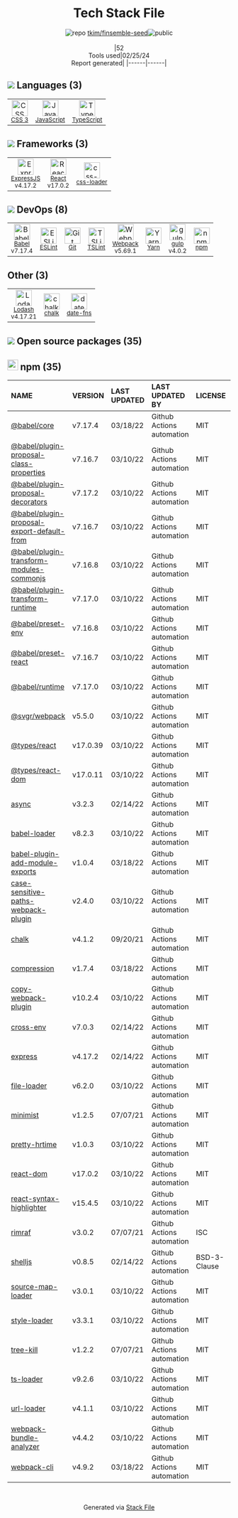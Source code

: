 <!--
&lt;--- Readme.md Snippet without images Start ---&gt;
## Tech Stack
tkim/finsemble-seed is built on the following main stack:

- [JavaScript](https://developer.mozilla.org/en-US/docs/Web/JavaScript) – Languages
- [TypeScript](http://www.typescriptlang.org) – Languages
- [ExpressJS](http://expressjs.com/) – Microframeworks (Backend)
- [React](https://reactjs.org/) – Javascript UI Libraries
- [css-loader](https://github.com/webpack-contrib/css-loader) – CSS Pre-processors / Extensions
- [Babel](http://babeljs.io/) – JavaScript Compilers
- [ESLint](http://eslint.org/) – Code Review
- [TSLint](https://github.com/palantir/tslint) – Code Review
- [Webpack](http://webpack.js.org) – JS Build Tools / JS Task Runners
- [Yarn](https://yarnpkg.com/) – Front End Package Manager
- [gulp](http://gulpjs.com/) – JS Build Tools / JS Task Runners
- [Lodash](https://lodash.com) – Javascript Utilities & Libraries
- [date-fns](https://date-fns.org/) – Javascript Utilities & Libraries

Full tech stack [here](/techstack.md)

&lt;--- Readme.md Snippet without images End ---&gt;

&lt;--- Readme.md Snippet with images Start ---&gt;
## Tech Stack
tkim/finsemble-seed is built on the following main stack:

- <img width='25' height='25' src='https://img.stackshare.io/service/1209/javascript.jpeg' alt='JavaScript'/> [JavaScript](https://developer.mozilla.org/en-US/docs/Web/JavaScript) – Languages
- <img width='25' height='25' src='https://img.stackshare.io/service/1612/bynNY5dJ.jpg' alt='TypeScript'/> [TypeScript](http://www.typescriptlang.org) – Languages
- <img width='25' height='25' src='https://img.stackshare.io/service/1163/hashtag.png' alt='ExpressJS'/> [ExpressJS](http://expressjs.com/) – Microframeworks (Backend)
- <img width='25' height='25' src='https://img.stackshare.io/service/1020/OYIaJ1KK.png' alt='React'/> [React](https://reactjs.org/) – Javascript UI Libraries
- <img width='25' height='25' src='https://img.stackshare.io/service/8074/default_d2b16fd6997fb2e164de645a34f9b8d5a880d999.png' alt='css-loader'/> [css-loader](https://github.com/webpack-contrib/css-loader) – CSS Pre-processors / Extensions
- <img width='25' height='25' src='https://img.stackshare.io/service/2739/-1wfGjNw.png' alt='Babel'/> [Babel](http://babeljs.io/) – JavaScript Compilers
- <img width='25' height='25' src='https://img.stackshare.io/service/3337/Q4L7Jncy.jpg' alt='ESLint'/> [ESLint](http://eslint.org/) – Code Review
- <img width='25' height='25' src='https://img.stackshare.io/service/5561/303157.png' alt='TSLint'/> [TSLint](https://github.com/palantir/tslint) – Code Review
- <img width='25' height='25' src='https://img.stackshare.io/service/1682/IMG_4636.PNG' alt='Webpack'/> [Webpack](http://webpack.js.org) – JS Build Tools / JS Task Runners
- <img width='25' height='25' src='https://img.stackshare.io/service/5848/44mC-kJ3.jpg' alt='Yarn'/> [Yarn](https://yarnpkg.com/) – Front End Package Manager
- <img width='25' height='25' src='https://img.stackshare.io/service/844/iruTC031.png' alt='gulp'/> [gulp](http://gulpjs.com/) – JS Build Tools / JS Task Runners
- <img width='25' height='25' src='https://img.stackshare.io/service/2438/lodash.png' alt='Lodash'/> [Lodash](https://lodash.com) – Javascript Utilities & Libraries
- <img width='25' height='25' src='https://img.stackshare.io/service/10865/default_5551fb8853689f607a2bc0d5a09355d5a3d52bf0.png' alt='date-fns'/> [date-fns](https://date-fns.org/) – Javascript Utilities & Libraries

Full tech stack [here](/techstack.md)

&lt;--- Readme.md Snippet with images End ---&gt;
-->
<div align="center">

# Tech Stack File
![](https://img.stackshare.io/repo.svg "repo") [tkim/finsemble-seed](https://github.com/tkim/finsemble-seed)![](https://img.stackshare.io/public_badge.svg "public")
<br/><br/>
|52<br/>Tools used|02/25/24 <br/>Report generated|
|------|------|
</div>

## <img src='https://img.stackshare.io/languages.svg'/> Languages (3)
<table><tr>
  <td align='center'>
  <img width='36' height='36' src='https://img.stackshare.io/service/6727/css.png' alt='CSS 3'>
  <br>
  <sub><a href="https://developer.mozilla.org/en-US/docs/Web/CSS/CSS3">CSS 3</a></sub>
  <br>
  <sub></sub>
</td>

<td align='center'>
  <img width='36' height='36' src='https://img.stackshare.io/service/1209/javascript.jpeg' alt='JavaScript'>
  <br>
  <sub><a href="https://developer.mozilla.org/en-US/docs/Web/JavaScript">JavaScript</a></sub>
  <br>
  <sub></sub>
</td>

<td align='center'>
  <img width='36' height='36' src='https://img.stackshare.io/service/1612/bynNY5dJ.jpg' alt='TypeScript'>
  <br>
  <sub><a href="http://www.typescriptlang.org">TypeScript</a></sub>
  <br>
  <sub></sub>
</td>

</tr>
</table>

## <img src='https://img.stackshare.io/frameworks.svg'/> Frameworks (3)
<table><tr>
  <td align='center'>
  <img width='36' height='36' src='https://img.stackshare.io/service/1163/hashtag.png' alt='ExpressJS'>
  <br>
  <sub><a href="http://expressjs.com/">ExpressJS</a></sub>
  <br>
  <sub>v4.17.2</sub>
</td>

<td align='center'>
  <img width='36' height='36' src='https://img.stackshare.io/service/1020/OYIaJ1KK.png' alt='React'>
  <br>
  <sub><a href="https://reactjs.org/">React</a></sub>
  <br>
  <sub>v17.0.2</sub>
</td>

<td align='center'>
  <img width='36' height='36' src='https://img.stackshare.io/service/8074/default_d2b16fd6997fb2e164de645a34f9b8d5a880d999.png' alt='css-loader'>
  <br>
  <sub><a href="https://github.com/webpack-contrib/css-loader">css-loader</a></sub>
  <br>
  <sub></sub>
</td>

</tr>
</table>

## <img src='https://img.stackshare.io/devops.svg'/> DevOps (8)
<table><tr>
  <td align='center'>
  <img width='36' height='36' src='https://img.stackshare.io/service/2739/-1wfGjNw.png' alt='Babel'>
  <br>
  <sub><a href="http://babeljs.io/">Babel</a></sub>
  <br>
  <sub>v7.17.4</sub>
</td>

<td align='center'>
  <img width='36' height='36' src='https://img.stackshare.io/service/3337/Q4L7Jncy.jpg' alt='ESLint'>
  <br>
  <sub><a href="http://eslint.org/">ESLint</a></sub>
  <br>
  <sub></sub>
</td>

<td align='center'>
  <img width='36' height='36' src='https://img.stackshare.io/service/1046/git.png' alt='Git'>
  <br>
  <sub><a href="http://git-scm.com/">Git</a></sub>
  <br>
  <sub></sub>
</td>

<td align='center'>
  <img width='36' height='36' src='https://img.stackshare.io/service/5561/303157.png' alt='TSLint'>
  <br>
  <sub><a href="https://github.com/palantir/tslint">TSLint</a></sub>
  <br>
  <sub></sub>
</td>

<td align='center'>
  <img width='36' height='36' src='https://img.stackshare.io/service/1682/IMG_4636.PNG' alt='Webpack'>
  <br>
  <sub><a href="http://webpack.js.org">Webpack</a></sub>
  <br>
  <sub>v5.69.1</sub>
</td>

<td align='center'>
  <img width='36' height='36' src='https://img.stackshare.io/service/5848/44mC-kJ3.jpg' alt='Yarn'>
  <br>
  <sub><a href="https://yarnpkg.com/">Yarn</a></sub>
  <br>
  <sub></sub>
</td>

<td align='center'>
  <img width='36' height='36' src='https://img.stackshare.io/service/844/iruTC031.png' alt='gulp'>
  <br>
  <sub><a href="http://gulpjs.com/">gulp</a></sub>
  <br>
  <sub>v4.0.2</sub>
</td>

<td align='center'>
  <img width='36' height='36' src='https://img.stackshare.io/service/1120/lejvzrnlpb308aftn31u.png' alt='npm'>
  <br>
  <sub><a href="https://www.npmjs.com/">npm</a></sub>
  <br>
  <sub></sub>
</td>

</tr>
</table>

## Other (3)
<table><tr>
  <td align='center'>
  <img width='36' height='36' src='https://img.stackshare.io/service/2438/lodash.png' alt='Lodash'>
  <br>
  <sub><a href="https://lodash.com">Lodash</a></sub>
  <br>
  <sub>v4.17.21</sub>
</td>

<td align='center'>
  <img width='36' height='36' src='https://img.stackshare.io/service/8072/13122722.png' alt='chalk'>
  <br>
  <sub><a href="https://github.com/chalk/chalk">chalk</a></sub>
  <br>
  <sub></sub>
</td>

<td align='center'>
  <img width='36' height='36' src='https://img.stackshare.io/service/10865/default_5551fb8853689f607a2bc0d5a09355d5a3d52bf0.png' alt='date-fns'>
  <br>
  <sub><a href="https://date-fns.org/">date-fns</a></sub>
  <br>
  <sub></sub>
</td>

</tr>
</table>


## <img src='https://img.stackshare.io/group.svg' /> Open source packages (35)</h2>

## <img width='24' height='24' src='https://img.stackshare.io/service/1120/lejvzrnlpb308aftn31u.png'/> npm (35)

|NAME|VERSION|LAST UPDATED|LAST UPDATED BY|LICENSE|VULNERABILITIES|
|:------|:------|:------|:------|:------|:------|
|[@babel/core](https://www.npmjs.com/@babel/core)|v7.17.4|03/18/22|Github Actions automation |MIT|N/A|
|[@babel/plugin-proposal-class-properties](https://www.npmjs.com/@babel/plugin-proposal-class-properties)|v7.16.7|03/10/22|Github Actions automation |MIT|N/A|
|[@babel/plugin-proposal-decorators](https://www.npmjs.com/@babel/plugin-proposal-decorators)|v7.17.2|03/10/22|Github Actions automation |MIT|N/A|
|[@babel/plugin-proposal-export-default-from](https://www.npmjs.com/@babel/plugin-proposal-export-default-from)|v7.16.7|03/10/22|Github Actions automation |MIT|N/A|
|[@babel/plugin-transform-modules-commonjs](https://www.npmjs.com/@babel/plugin-transform-modules-commonjs)|v7.16.8|03/10/22|Github Actions automation |MIT|N/A|
|[@babel/plugin-transform-runtime](https://www.npmjs.com/@babel/plugin-transform-runtime)|v7.17.0|03/10/22|Github Actions automation |MIT|N/A|
|[@babel/preset-env](https://www.npmjs.com/@babel/preset-env)|v7.16.8|03/10/22|Github Actions automation |MIT|N/A|
|[@babel/preset-react](https://www.npmjs.com/@babel/preset-react)|v7.16.7|03/10/22|Github Actions automation |MIT|N/A|
|[@babel/runtime](https://www.npmjs.com/@babel/runtime)|v7.17.0|03/10/22|Github Actions automation |MIT|N/A|
|[@svgr/webpack](https://www.npmjs.com/@svgr/webpack)|v5.5.0|03/10/22|Github Actions automation |MIT|N/A|
|[@types/react](https://www.npmjs.com/@types/react)|v17.0.39|03/10/22|Github Actions automation |MIT|N/A|
|[@types/react-dom](https://www.npmjs.com/@types/react-dom)|v17.0.11|03/10/22|Github Actions automation |MIT|N/A|
|[async](https://www.npmjs.com/async)|v3.2.3|02/14/22|Github Actions automation |MIT|N/A|
|[babel-loader](https://www.npmjs.com/babel-loader)|v8.2.3|03/10/22|Github Actions automation |MIT|N/A|
|[babel-plugin-add-module-exports](https://www.npmjs.com/babel-plugin-add-module-exports)|v1.0.4|03/18/22|Github Actions automation |MIT|N/A|
|[case-sensitive-paths-webpack-plugin](https://www.npmjs.com/case-sensitive-paths-webpack-plugin)|v2.4.0|03/10/22|Github Actions automation |MIT|N/A|
|[chalk](https://www.npmjs.com/chalk)|v4.1.2|09/20/21|Github Actions automation |MIT|N/A|
|[compression](https://www.npmjs.com/compression)|v1.7.4|03/18/22|Github Actions automation |MIT|N/A|
|[copy-webpack-plugin](https://www.npmjs.com/copy-webpack-plugin)|v10.2.4|03/10/22|Github Actions automation |MIT|N/A|
|[cross-env](https://www.npmjs.com/cross-env)|v7.0.3|02/14/22|Github Actions automation |MIT|N/A|
|[express](https://www.npmjs.com/express)|v4.17.2|02/14/22|Github Actions automation |MIT|[CVE-2022-24999](https://github.com/advisories/GHSA-hrpp-h998-j3pp) (High)|
|[file-loader](https://www.npmjs.com/file-loader)|v6.2.0|03/10/22|Github Actions automation |MIT|N/A|
|[minimist](https://www.npmjs.com/minimist)|v1.2.5|07/07/21|Github Actions automation |MIT|[CVE-2021-44906](https://github.com/advisories/GHSA-xvch-5gv4-984h) (Critical)|
|[pretty-hrtime](https://www.npmjs.com/pretty-hrtime)|v1.0.3|03/10/22|Github Actions automation |MIT|N/A|
|[react-dom](https://www.npmjs.com/react-dom)|v17.0.2|03/10/22|Github Actions automation |MIT|N/A|
|[react-syntax-highlighter](https://www.npmjs.com/react-syntax-highlighter)|v15.4.5|03/10/22|Github Actions automation |MIT|N/A|
|[rimraf](https://www.npmjs.com/rimraf)|v3.0.2|07/07/21|Github Actions automation |ISC|N/A|
|[shelljs](https://www.npmjs.com/shelljs)|v0.8.5|02/14/22|Github Actions automation |BSD-3-Clause|N/A|
|[source-map-loader](https://www.npmjs.com/source-map-loader)|v3.0.1|03/10/22|Github Actions automation |MIT|N/A|
|[style-loader](https://www.npmjs.com/style-loader)|v3.3.1|03/10/22|Github Actions automation |MIT|N/A|
|[tree-kill](https://www.npmjs.com/tree-kill)|v1.2.2|07/07/21|Github Actions automation |MIT|N/A|
|[ts-loader](https://www.npmjs.com/ts-loader)|v9.2.6|03/10/22|Github Actions automation |MIT|N/A|
|[url-loader](https://www.npmjs.com/url-loader)|v4.1.1|03/10/22|Github Actions automation |MIT|N/A|
|[webpack-bundle-analyzer](https://www.npmjs.com/webpack-bundle-analyzer)|v4.4.2|03/10/22|Github Actions automation |MIT|N/A|
|[webpack-cli](https://www.npmjs.com/webpack-cli)|v4.9.2|03/18/22|Github Actions automation |MIT|N/A|

<br/>
<div align='center'>

Generated via [Stack File](https://github.com/marketplace/stack-file)
